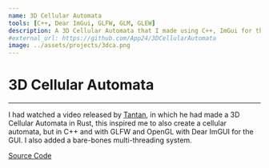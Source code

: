 ```yaml
---
name: 3D Cellular Automata
tools: [C++, Dear ImGui, GLFW, GLM, GLEW]
description: A 3D Cellular Automata that I made using C++, ImGui for the GUI, and GLFW, GLM and GLEW as the graphics backend. It has rudimentary multi-threading.
#external_url: https://github.com/App24/3DCellularAutomata
image: ../assets/projects/3dca.png
---
```


# 3D Cellular Automata

---

I had watched a video released by [Tantan](https://www.youtube.com/watch?v=63qlEpO73C4), in which he had made a 3D Cellular Automata in Rust, this inspired me to also create a cellular automata, but in C++ and with GLFW and OpenGL with Dear ImGUI for the GUI.
I also added a bare-bones multi-threading system.

[Source Code](https://github.com/App24/3DCellularAutomata)